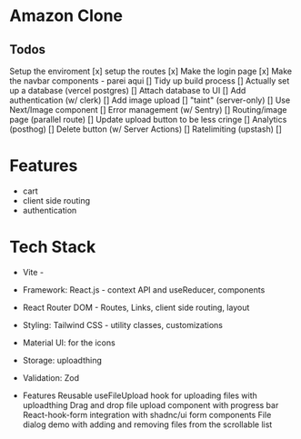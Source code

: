  # Amazon Clone
 ## Todos

 Setup the enviroment [x]
 setup the routes [x]
 Make the login page [x]
 Make the navbar components - parei aqui []
 Tidy up build process []
 Actually set up a database (vercel postgres) []
 Attach database to UI []
 Add authentication (w/ clerk) []
 Add image upload []
 "taint" (server-only) []
 Use Next/Image component []
 Error management (w/ Sentry) []
 Routing/image page (parallel route) []
 Update upload button to be less cringe []
 Analytics (posthog) []
 Delete button (w/ Server Actions) []
 Ratelimiting (upstash) []


 # Features
 - cart
 - client side routing
 - authentication


# Tech Stack
- Vite - 
- Framework: React.js - context API and useReducer, components
- React Router DOM  - Routes, Links, client side routing, layout
- Styling: Tailwind CSS - utility classes, customizations
- Material UI: for the icons


- Storage: uploadthing
- Validation: Zod
- Features
 Reusable useFileUpload hook for uploading files with uploadthing
 Drag and drop file upload component with progress bar
 React-hook-form integration with shadnc/ui form components
 File dialog demo with adding and removing files from the scrollable list